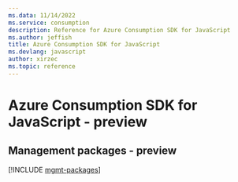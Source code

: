 ```yaml
---
ms.data: 11/14/2022
ms.service: consumption
description: Reference for Azure Consumption SDK for JavaScript
ms.author: jeffish
title: Azure Consumption SDK for JavaScript
ms.devlang: javascript
author: xirzec
ms.topic: reference
---
```

# Azure Consumption SDK for JavaScript - preview

## Management packages - preview
[!INCLUDE [mgmt-packages](consumption-mgmt-index.md)]